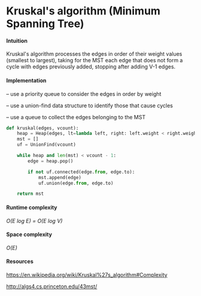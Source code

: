 # Kruskal's algorithm (Minimum Spanning Tree)

#### Intuition

Kruskal's algorithm processes the edges in order of their weight values (smallest to largest), taking for the MST each edge that does not form a cycle with edges previously added, stopping after adding V-1 edges.


#### Implementation

– use a priority queue to consider the edges in order by weight

– use a union-find data structure to identify those that cause cycles

– use a queue to collect the edges belonging to the MST

```python
def kruskal(edges, vcount):
    heap = Heap(edges, lt=lambda left, right: left.weight < right.weight)
    mst = []
    uf = UnionFind(vcount)

    while heap and len(mst) < vcount - 1:
        edge = heap.pop()

        if not uf.connected(edge.from, edge.to):
            mst.append(edge)
            uf.union(edge.from, edge.to)

    return mst
```


#### Runtime complexity

*O(E log E) = O(E log V)*


#### Space complexity

*O(E)*


#### Resources

https://en.wikipedia.org/wiki/Kruskal%27s_algorithm#Complexity

http://algs4.cs.princeton.edu/43mst/
